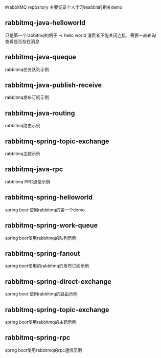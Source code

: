 #rabbitMQ repository
主要记录个人学习reabbit的相关demo

## rabbitmq-java-helloworld
只是第一个rabbitmq的例子 => hello world
消费者不能关闭连接，需要一直轮询查看是否存在消息

## rabbitmq-java-queque
rabbitmq任务队列示例

## rabbitmq-java-publish-receive
rabbitmq发布订阅示例

## rabbitmq-java-routing
rabbitmq路由示例

## rabbitmq-spring-topic-exchange
rabbitmq主题示例

## rabbitmq-java-rpc
rabbitmq PRC通信示例

## rabbitmq-spring-helloworld
spring boot 使用rabbitmq的第一个demo

## rabbitmq-spring-work-queue
spring boot使用rabbitmq的队列示例

## rabbitmq-spring-fanout
spring boot使用的rabbitmq的发布订阅示例

## rabbitmq-spring-direct-exchange
spring boot 使用rabbitmq的路由示例

## rabbitmq-spring-topic-exchange
spring boot使用rabbitmq的主题示例

## rabbitmq-spring-rpc
sprng boot使用rabbitmq的rpc通信示例